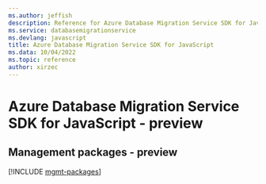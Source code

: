 ```yaml
---
ms.author: jeffish
description: Reference for Azure Database Migration Service SDK for JavaScript
ms.service: databasemigrationservice
ms.devlang: javascript
title: Azure Database Migration Service SDK for JavaScript
ms.data: 10/04/2022
ms.topic: reference
author: xirzec
---
```

# Azure Database Migration Service SDK for JavaScript - preview

## Management packages - preview
[!INCLUDE [mgmt-packages](database-migration-service-mgmt-index.md)]